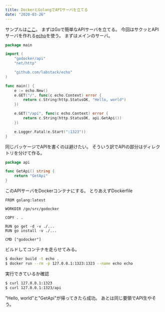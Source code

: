 ```yaml
---
title: DockerとGolangでAPIサーバを立てる
date: "2020-03-26"
---
```


サンプルは[ここ](https://github.com/famasoon/apidocker)。
まずはGoで簡単なAPIサーバを立てる。
今回はサクッとAPIサーバを作れる[echo](https://echo.labstack.com/)を使う。
まずはメインのサーバ。

```go:server.go
package main

import (
	"godocker/api"
	"net/http"

	"github.com/labstack/echo"
)

func main() {
	e := echo.New()
	e.GET("/", func(c echo.Context) error {
		return c.String(http.StatusOK, "Hello, world")
	})

	e.GET("/api", func(c echo.Context) error {
		return c.String(http.StatusOK, api.GetApi())
	})

	e.Logger.Fatal(e.Start(":1323"))
}

```

同じパッケージでAPIを書くのは避けたい。
そういう訳でAPIの部分はディレクトリを分けて作る。

```go:api/api.go
package api

func GetApi() string {
	return "GetApi"
}

```

このAPIサーバをDockerコンテナにする。
とりあえずDockerfile

```docker:Dockerfile
FROM golang:latest

WORKDIR /go/src/godocker

COPY . .

RUN go get -d -v ./...
RUN go install -v ./...

CMD ["godocker"]
```

ビルドしてコンテナを走らせてみる。

```sh
$ docker build -t echo .
$ docker run --rm -p 127.0.0.1:1323:1323 --name echo echo
```

実行できているか確認

```sh
$ curl 127.0.0.1:1323
$ curl 127.0.0.1:1323/api
```

"Hello, world"と"GetApi"が帰ってきたら成功。
あとは同じ要領でAPI生やそう。
